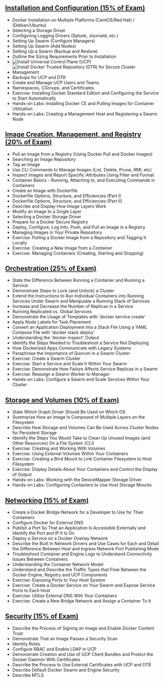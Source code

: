 ## <u>**Installation and Configuration (15% of Exam)**</u>

*   Docker Installation on Multiple Platforms (CentOS/Red Hat) / (Debian/Ubuntu)
*   Selecting a Storage Driver
*   Configuring Logging Drivers (Splunk, Journald, etc.)
*   Setting Up Swarm (Configure Managers)
*   Setting Up Swarm (Add Nodes)
*   Setting Up a Swarm (Backup and Restore)
*   Outline the Sizing Requirements Prior to Installation
*   ![Install Universal Control Plane (UCP)](https://github.com/AJNOURI/Docker_Certified_Associate_Certification/wiki/Install-Universal-Control-Plane-(UCP))
*   ![Install Docker Trusted Repository (DTR) for Secure Cluster Management](https://github.com/AJNOURI/Docker_Certified_Associate_Certification/wiki/Install-Docker-Trusted-Repository-(DTR)-for-Secure-Cluster-Management)
*   Backups for UCP and DTR
*   Create and Manage UCP Users and Teams
*   Namespaces, CGroups, and Certificates
*   Exercise: Installing Docker Standard Edition and Configuring the Service to Start Automatically
*   Hands-on Labs: Installing Docker CE and Pulling Images for Container Utilization
*   Hands-on Labs: Creating a Management Host and Registering a Swarm Node

## <u>**Image Creation, Management, and Registry (20% of Exam)**</u>

*   Pull an Image from a Registry (Using Docker Pull and Docker Images)
*   Searching an Image Repository
*   Tag an Image
*   Use CLI Commands to Manage Images (List, Delete, Prune, RMI, etc)
*   Inspect Images and Report Specific Attributes Using Filter and Format
*   Container Basics - Running, Attaching to, and Executing Commands in Containers
*   Create an Image with Dockerfile
*   Dockerfile Options, Structure, and Efficiencies (Part I)
*   Dockerfile Options, Structure, and Efficiencies (Part II)
*   Describe and Display How Image Layers Work
*   Modify an Image to a Single Layer
*   Selecting a Docker Storage Driver
*   Prepare for a Docker Secure Registry
*   Deploy, Configure, Log Into, Push, and Pull an Image in a Registry
*   Managing Images in Your Private Repository
*   Exercise: Pulling a Docker Image from a Repository and Tagging It Locally
*   Exercise: Creating a New Image from a Container
*   Exercise: Managing Containers (Creating, Starting and Stopping)

## <u>**Orchestration (25% of Exam)**</u>

*   State the Difference Between Running a Container and Running a Service
*   Demonstrate Steps to Lock (and Unlock) a Cluster
*   Extend the Instructions to Run Individual Containers into Running Services Under Swarm and Manipulate a Running Stack of Services
*   Increase and Decrease the Number of Replicas in a Service
*   Running Replicated vs. Global Services
*   Demonstrate the Usage of Templates with 'docker service create'
*   Apply Node Labels for Task Placement
*   Convert an Application Deployment into a Stack File Using a YAML Compose File with 'docker stack deploy'
*   Understanding the 'docker inspect' Output
*   Identify the Steps Needed to Troubleshoot a Service Not Deploying
*   How Dockerized Apps Communicate with Legacy Systems
*   Paraphrase the Importance of Quorum in a Swarm Cluster
*   Exercise: Create a Swarm Cluster
*   Exercise: Start a Service and Scale It Within Your Swarm
*   Exercise: Demonstrate How Failure Affects Service Replicas in a Swarm
*   Exercise: Reassign a Swarm Worker to Manager
*   Hands-on Labs: Configure a Swarm and Scale Services Within Your Cluster

## <u>**Storage and Volumes (10% of Exam)**</u>

*   State Which Graph Driver Should Be Used on Which OS
*   Summarize How an Image Is Composed of Multiple Layers on the Filesystem
*   Describe How Storage and Volumes Can Be Used Across Cluster Nodes for Persistent Storage
*   Identify the Steps You Would Take to Clean Up Unused Images (and Other Resources) On a File System (CLI)
*   Exercise: Creating and Working With Volumes
*   Exercise: Using External Volumes Within Your Containers
*   Exercise: Creating a Bind Mount to Link Container Filesystem to Host Filesystem
*   Exercise: Display Details About Your Containers and Control the Display of Output
*   Hands-on Labs: Working with the DeviceMapper Storage Driver
*   Hands-on Labs: Configuring Containers to Use Host Storage Mounts

## <u>**Networking (15% of Exam)**</u>

*   Create a Docker Bridge Network for a Developer to Use for Their Containers
*   Configure Docker for External DNS
*   Publish a Port So That an Application Is Accessible Externally and Identify the Port and IP It Is On
*   Deploy a Service on a Docker Overlay Network
*   Describe the Built In Network Drivers and Use Cases for Each and Detail the Difference Between Host and Ingress Network Port Publishing Mode
*   Troubleshoot Container and Engine Logs to Understand Connectivity Issues Between Containers
*   Understanding the Container Network Model
*   Understand and Describe the Traffic Types that Flow Between the Docker Engine, Registry and UCP Components
*   Exercise: Exposing Ports to Your Host System
*   Exercise: Create a Docker Service on Your Swarm and Expose Service Ports to Each Host
*   Exercise: Utilize External DNS With Your Containers
*   Exercise: Create a New Bridge Network and Assign a Container To It

## <u>**Security (15% of Exam)**</u>

*   Describe the Process of Signing an Image and Enable Docker Content Trust
*   Demonstrate That an Image Passes a Security Scan
*   Identity Roles
*   Configure RBAC and Enable LDAP in UCP
*   Demonstrate Creation and Use of UCP Client Bundles and Protect the Docker Daemon With Certificates
*   Describe the Process to Use External Certificates with UCP and DTR
*   Describe Default Docker Swarm and Engine Security
*   Describe MTLS
